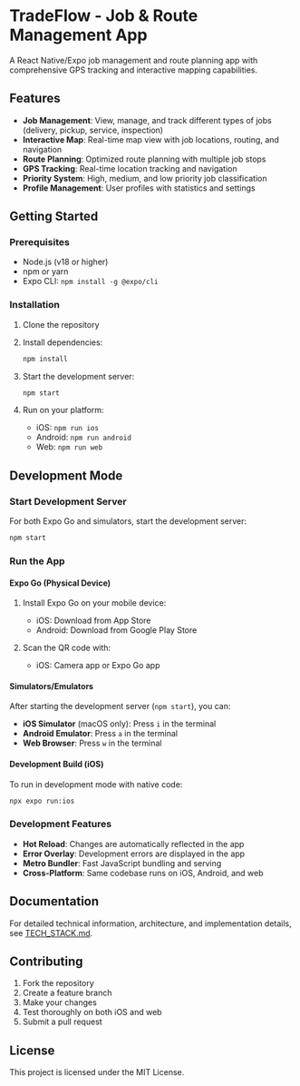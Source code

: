 # TradeFlow - Job & Route Management App

A React Native/Expo job management and route planning app with comprehensive GPS tracking and interactive mapping capabilities.

## Features

- **Job Management**: View, manage, and track different types of jobs (delivery, pickup, service, inspection)
- **Interactive Map**: Real-time map view with job locations, routing, and navigation
- **Route Planning**: Optimized route planning with multiple job stops
- **GPS Tracking**: Real-time location tracking and navigation
- **Priority System**: High, medium, and low priority job classification
- **Profile Management**: User profiles with statistics and settings

## Getting Started

### Prerequisites

- Node.js (v18 or higher)
- npm or yarn
- Expo CLI: `npm install -g @expo/cli`

### Installation

1. Clone the repository
2. Install dependencies:
   ```bash
   npm install
   ```

3. Start the development server:
   ```bash
   npm start
   ```

4. Run on your platform:
   - iOS: `npm run ios`
   - Android: `npm run android`
   - Web: `npm run web`

## Development Mode

### Start Development Server

For both Expo Go and simulators, start the development server:
```bash
npm start
```

### Run the App

#### Expo Go (Physical Device)
1. Install Expo Go on your mobile device:
   - iOS: Download from App Store
   - Android: Download from Google Play Store

2. Scan the QR code with:
   - iOS: Camera app or Expo Go app

#### Simulators/Emulators
After starting the development server (`npm start`), you can:

- **iOS Simulator** (macOS only): Press `i` in the terminal
- **Android Emulator**: Press `a` in the terminal  
- **Web Browser**: Press `w` in the terminal

#### Development Build (iOS)
To run in development mode with native code:
```bash
npx expo run:ios
```

### Development Features

- **Hot Reload**: Changes are automatically reflected in the app
- **Error Overlay**: Development errors are displayed in the app
- **Metro Bundler**: Fast JavaScript bundling and serving
- **Cross-Platform**: Same codebase runs on iOS, Android, and web

## Documentation

For detailed technical information, architecture, and implementation details, see [TECH_STACK.md](./TECH_STACK.md).

## Contributing

1. Fork the repository
2. Create a feature branch
3. Make your changes
4. Test thoroughly on both iOS and web
5. Submit a pull request

## License

This project is licensed under the MIT License. 